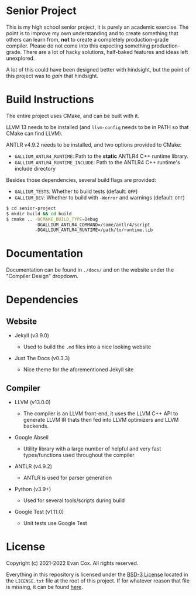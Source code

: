 # Senior Project
This is my high school senior project, it is purely an academic
exercise. The point is to improve my own understanding and to
create something that others can learn from, **not** to create
a completely production-grade compiler. Please do not come into
this expecting something production-grade. There are a lot of
hacky solutions, half-baked features and ideas left unexplored. 

A lot of this could have been designed better with hindsight, but the
point of this project was to *gain* that hindsight.

# Build Instructions
The entire project uses CMake, and can be built with it.

LLVM 13 needs to be installed (and `llvm-config` needs to be in PATH so that CMake can find LLVM).

ANTLR v4.9.2 needs to be installed, and two options provided to CMake:

- `GALLIUM_ANTLR4_RUNTIME`: Path to the **static** ANTLR4 C++ runtime library.
- `GALLIUM_ANTLR4_RUNTIME_INCLUDE`: Path to the ANTLR4 C++ runtime's include directory

Besides those dependencies, several build flags are provided:

- `GALLIUM_TESTS`: Whether to build tests (default: `OFF`)
- `GALLIUM_DEV`: Whether to build with `-Werror` and warnings (default: `OFF`)

```bash
$ cd senior-project
$ mkdir build && cd build  
$ cmake .. -DCMAKE_BUILD_TYPE=Debug 
           -DGALLIUM_ANTLR4_COMMAND=/some/antlr4/script
           -DGALLIUM_ANTLR4_RUNTIME=/path/to/runtime.lib
```

# Documentation
Documentation can be found in `./docs/` and on the website under the
"Compiler Design" dropdown.

# Dependencies
## Website
- Jekyll (v3.9.0)
    - Used to build the `.md` files into a nice looking website

- Just The Docs (v0.3.3)
    - Nice theme for the aforementioned Jekyll site

## Compiler
- LLVM (v13.0.0)
    - The compiler is an LLVM front-end, it uses the LLVM C++ API
      to generate LLVM IR thats then fed into LLVM optimizers and
      LLVM backends. 

- Google Abseil 
    - Utility library with a large number of helpful and 
      very fast types/functions used throughout the compiler

- ANTLR (v4.9.2)
    - ANTLR is used for parser generation 

- Python (v3.9+) 
    - Used for several tools/scripts during build 

- Google Test (v1.11.0)
    - Unit tests use Google Test

# License

Copyright (c) 2021-2022 Evan Cox. All rights reserved.

Everything in this repository is licensed under the [BSD-3 License](./LICENSE.txt) 
located in the `LICENSE.txt` file at the root of this project. If for whatever
reason that file is missing, it can be found [here](https://opensource.org/licenses/BSD-3-Clause).